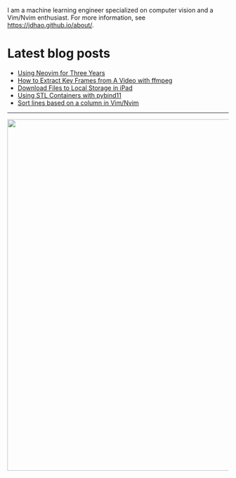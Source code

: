 I am a machine learning engineer specialized on computer vision and a Vim/Nvim enthusiast.
For more information, see https://jdhao.github.io/about/.

# Latest blog posts

<!-- BLOG-POST-LIST:START -->
- [Using Neovim for Three Years](https://jdhao.github.io/2021/12/31/using_nvim_after_three_years/)
- [How to Extract Key Frames from A Video with ffmpeg](https://jdhao.github.io/2021/12/25/ffmpeg-extract-key-frame-video/)
- [Download Files to Local Storage in iPad](https://jdhao.github.io/2021/12/25/ipad-download-file-to-local-storage/)
- [Using STL Containers with pybind11](https://jdhao.github.io/2021/12/23/pybind11_stl_vector/)
- [Sort lines based on a column in Vim/Nvim](https://jdhao.github.io/2021/12/21/sort_lines_based_on_a_column_nvim/)
<!-- BLOG-POST-LIST:END -->

----

<p align="center">
<img src="https://github-readme-stats.vercel.app/api?username=jdhao&show_icons=true" width="800">
</p>
